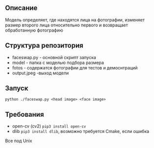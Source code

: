 ## Описание
Модель определяет, где находятся лица на фотографии, изменяет размер второго лица относительно первого и возвращает обработанную фотографию

## Структура репозитория
- faceswap.py - основной скрипт запуска
- model - папка с моделью подбора размера
- fotos - содержатся фотографии для тестов и демоснтраций
- output.jpeg -выход модели

## Запуск

```python ./faceswap.py <head image> <face image>```

## Требования

- open-cv (cv2) ```pip3 install open-cv```
- dlib ```pip3 install dlib```, возможно требуется Cmake, если ошибка


Все под Unix
